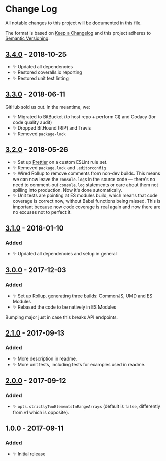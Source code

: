 # Change Log

All notable changes to this project will be documented in this file.

The format is based on [Keep a Changelog](http://keepachangelog.com/)
and this project adheres to [Semantic Versioning](http://semver.org/).

## [3.4.0] - 2018-10-25

- ✨ Updated all dependencies
- ✨ Restored coveralls.io reporting
- ✨ Restored unit test linting

## [3.3.0] - 2018-06-11

GitHub sold us out. In the meantime, we:

- ✨ Migrated to BitBucket (to host repo + perform CI) and Codacy (for code quality audit)
- ✨ Dropped BitHound (RIP) and Travis
- ✨ Removed `package-lock`

## [3.2.0] - 2018-05-26

- ✨ Set up [Prettier](https://prettier.io) on a custom ESLint rule set.
- ✨ Removed `package.lock` and `.editorconfig`
- ✨ Wired Rollup to remove comments from non-dev builds. This means we can now leave the `console.log`s in the source code — there's no need to comment-out `console.log` statements or care about them not spilling into production. Now it's done automatically.
- ✨ Unit tests are pointing at ES modules build, which means that code coverage is correct now, without Babel functions being missed. This is important because now code coverage is real again and now there are no excuses not to perfect it.

## [3.1.0] - 2018-01-10

### Added

- ✨ Updated all dependencies and setup in general

## [3.0.0] - 2017-12-03

### Added

- ✨ Set up Rollup, generating three builds: CommonJS, UMD and ES Modules
- ✨ Rebased the code to be natively in ES Modules

Bumping major just in case this breaks API endpoints.

## [2.1.0] - 2017-09-13

### Added

- ✨ More description in readme.
- ✨ More unit tests, including tests for examples used in readme.

## [2.0.0] - 2017-09-12

### Added

- ✨ `opts.strictlyTwoElementsInRangeArrays` (default is `false`, differently from v1 which is opposite).

## 1.0.0 - 2017-09-11

### Added

- ✨ Initial release

[2.0.0]: https://bitbucket.org/codsen/ranges-sort/branches/compare/v2.0.0%0Dv1.0.2#diff
[2.1.0]: https://bitbucket.org/codsen/ranges-sort/branches/compare/v2.1.0%0Dv2.0.0#diff
[3.0.0]: https://bitbucket.org/codsen/ranges-sort/branches/compare/v3.0.0%0Dv2.1.0#diff
[3.1.0]: https://bitbucket.org/codsen/ranges-sort/branches/compare/v3.1.0%0Dv3.0.2#diff
[3.2.0]: https://bitbucket.org/codsen/ranges-sort/branches/compare/v3.2.0%0Dv3.1.2#diff
[3.3.0]: https://bitbucket.org/codsen/ranges-sort/branches/compare/v3.3.0%0Dv3.2.0#diff
[3.4.0]: https://bitbucket.org/codsen/ranges-sort/branches/compare/v3.4.0%0Dv3.3.2#diff
